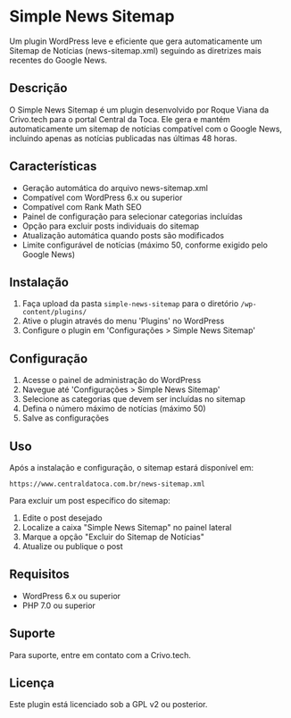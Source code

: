 # Simple News Sitemap

Um plugin WordPress leve e eficiente que gera automaticamente um Sitemap de Notícias (news-sitemap.xml) seguindo as diretrizes mais recentes do Google News.

## Descrição

O Simple News Sitemap é um plugin desenvolvido por Roque Viana da Crivo.tech para o portal Central da Toca. Ele gera e mantém automaticamente um sitemap de notícias compatível com o Google News, incluindo apenas as notícias publicadas nas últimas 48 horas.

## Características

- Geração automática do arquivo news-sitemap.xml
- Compatível com WordPress 6.x ou superior
- Compatível com Rank Math SEO
- Painel de configuração para selecionar categorias incluídas
- Opção para excluir posts individuais do sitemap
- Atualização automática quando posts são modificados
- Limite configurável de notícias (máximo 50, conforme exigido pelo Google News)

## Instalação

1. Faça upload da pasta `simple-news-sitemap` para o diretório `/wp-content/plugins/`
2. Ative o plugin através do menu 'Plugins' no WordPress
3. Configure o plugin em 'Configurações > Simple News Sitemap'

## Configuração

1. Acesse o painel de administração do WordPress
2. Navegue até 'Configurações > Simple News Sitemap'
3. Selecione as categorias que devem ser incluídas no sitemap
4. Defina o número máximo de notícias (máximo 50)
5. Salve as configurações

## Uso

Após a instalação e configuração, o sitemap estará disponível em:

```
https://www.centraldatoca.com.br/news-sitemap.xml
```

Para excluir um post específico do sitemap:

1. Edite o post desejado
2. Localize a caixa "Simple News Sitemap" no painel lateral
3. Marque a opção "Excluir do Sitemap de Notícias"
4. Atualize ou publique o post

## Requisitos

- WordPress 6.x ou superior
- PHP 7.0 ou superior

## Suporte

Para suporte, entre em contato com a Crivo.tech.

## Licença

Este plugin está licenciado sob a GPL v2 ou posterior.
